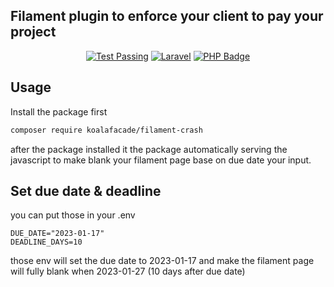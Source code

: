 ## Filament plugin to enforce your client to pay your project

<p align="center">
    <a href="https://packagist.org/packages/koalafacade/filament-crash"><img src="https://img.shields.io/packagist/v/KoalaFacade/filament-crash?color=F28D1A&style=for-the-badge" alt="Test Passing"/></a>
    <a href="https://laravel.com"><img src="https://img.shields.io/badge/Laravel-^9.x-red?style=for-the-badge&logo=Laravel" alt="Laravel" /></a>
    <a href="https://php.net"><img src="https://img.shields.io/badge/PHP-^8.0-7A86B8?style=for-the-badge&logo=php" alt="PHP Badge"/></a>
</p>

## Usage

Install the package first
```bash
composer require koalafacade/filament-crash
```

after the package installed it the package automatically serving the javascript 
to make blank your filament page base on due date your input.

## Set due date & deadline
you can put those in your .env

```dotenv
DUE_DATE="2023-01-17"
DEADLINE_DAYS=10
```
those env will set the due date to 2023-01-17 and make the filament page will fully 
blank when 2023-01-27 (10 days after due date)